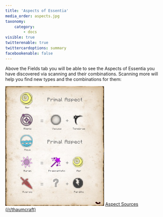```yaml
---
title: 'Aspects of Essentia'
media_order: aspects.jpg
taxonomy:
    category:
        - docs
visible: true
twitterenable: true
twittercardoptions: summary
facebookenable: false
---
```


Above the Fields tab you will be able to see the Aspects of Essentia you have discovered via scanning and their combinations. Scanning more will help you find new types and the combinations for them: 

![](aspects.jpg)
[Aspect Sources (/r/thaumcraft)
](https://www.reddit.com/r/Thaumcraft/comments/8gtfak/sources_of_essentia_mega_guide_tc6/)




